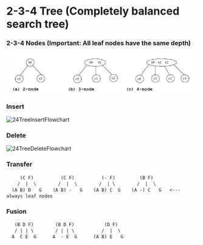# 2-3-4 Tree (Completely balanced search tree)

### 2-3-4 Nodes (Important: All leaf nodes have the same depth)

![2-3-4TreeNodes](/images/2-3-4TreeNodes.png)

### Insert
![24TreeInsertFlowchart](/images/24TreeInsertFlowchart.png)

### Delete
![24TreeDeleteFlowchart](/images/24TreeDeleteFlowchart.png)
    
### Transfer
 
         (C F)          (C F)          (- F)         (B F)              
        /  |  \        /  |  \        /  | \        /  |  \
      (A B) D   G    (A B) -   G    (A B) C  G    (A -) C   G   <--- always leaf nodes
      
### Fusion

       (B D F)        (B D F)           (D F)
       / | | \        / | | \          /  |  \
      A  C E  G      A  - E  G      (A B) E   G  
      
      
